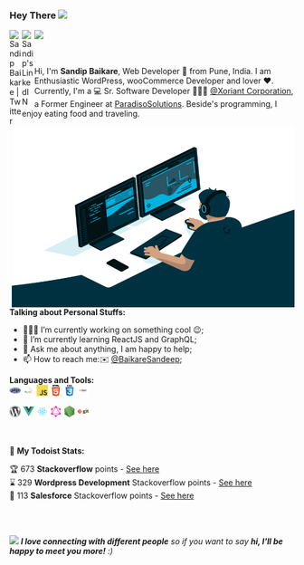 ### Hey There <img src="https://media.giphy.com/media/hvRJCLFzcasrR4ia7z/giphy.gif" width="25px">

<a href="https://twitter.com/BaikareSandeep">
  <img align="left" alt="Sandip Baikare | Twitter" width="22px" src="https://raw.githubusercontent.com/peterthehan/peterthehan/master/assets/twitter.svg" />
</a>
<a href="https://www.linkedin.com/in/sandip-baikare/">
  <img align="left" alt="Sandip's LinkedIN" width="22px" src="https://raw.githubusercontent.com/peterthehan/peterthehan/master/assets/linkedin.svg" />
</a>


![](https://visitor-badge.glitch.me/badge?page_id=baikaresandip/baikaresandip)

<br />

Hi, I'm **Sandip Baikare**, Web Developer 🚀 from Pune, India. I am Enthusiastic WordPress, wooCommerce Developer and lover :heart:. Currently, I'm a 💻 Sr. Software Developer 🙍🏽‍♂️ [@Xoriant Corporation](https://twitter.com/Xoriant),  a Former Engineer at [ParadisoSolutions](https://github.com/ParadisoSolutions). Beside's programming, I enjoy eating food and traveling.

  <img align="right" alt="Sandip Baikare code image" src="https://raw.githubusercontent.com/baikaresandip/baikaresandip/main/code.gif" width="500" height="320" />
  
**Talking about Personal Stuffs:**

- 👨🏽‍💻 I’m currently working on something cool :wink:;
- 🌱 I’m currently learning ReactJS and GraphQL; 
- 💬 Ask me about anything, I am happy to help;
- 📫 How to reach me:✉️ [@BaikareSandeep](https://twitter.com/BaikareSandeep);

**Languages and Tools:**  
<code><img height="20" src="https://raw.githubusercontent.com/github/explore/80688e429a7d4ef2fca1e82350fe8e3517d3494d/topics/php/php.png"></code>
<code><img height="20" src="https://raw.githubusercontent.com/github/explore/80688e429a7d4ef2fca1e82350fe8e3517d3494d/topics/mysql/mysql.png"></code>
<code><img height="20" src="https://raw.githubusercontent.com/github/explore/80688e429a7d4ef2fca1e82350fe8e3517d3494d/topics/javascript/javascript.png"></code>
<code><img height="20" src="https://raw.githubusercontent.com/github/explore/80688e429a7d4ef2fca1e82350fe8e3517d3494d/topics/html/html.png"></code>
<code><img height="20" src="https://raw.githubusercontent.com/github/explore/80688e429a7d4ef2fca1e82350fe8e3517d3494d/topics/css/css.png"></code>
<code><img height="20" src="https://raw.githubusercontent.com/github/explore/80688e429a7d4ef2fca1e82350fe8e3517d3494d/topics/jquery/jquery.png"></code>

<code><img height="20" src="https://raw.githubusercontent.com/github/explore/80688e429a7d4ef2fca1e82350fe8e3517d3494d/topics/wordpress/wordpress.png"></code>
<code><img height="20" src="https://raw.githubusercontent.com/github/explore/80688e429a7d4ef2fca1e82350fe8e3517d3494d/topics/vue/vue.png"></code>
<code><img height="20" src="https://raw.githubusercontent.com/github/explore/80688e429a7d4ef2fca1e82350fe8e3517d3494d/topics/react/react.png"></code>
<code><img height="20" src="https://raw.githubusercontent.com/github/explore/5c058a388828bb5fde0bcafd4bc867b5bb3f26f3/topics/graphql/graphql.png"></code>
<code><img height="20" src="https://raw.githubusercontent.com/github/explore/80688e429a7d4ef2fca1e82350fe8e3517d3494d/topics/nodejs/nodejs.png"></code>
<code><img height="20" src="https://raw.githubusercontent.com/github/explore/80688e429a7d4ef2fca1e82350fe8e3517d3494d/topics/git/git.png"></code>

<br><br>
🚧 **My Todoist Stats:**
<!-- TODO-IST:START -->
🏆  673 **Stackoverflow** points - [See here](https://stackoverflow.com/users/3431899/baikare-sandip) <br>
⌛  329 **Wordpress Development** Stackoverflow points - [See here](https://wordpress.stackexchange.com/users/99404/baikare-sandeep)<br>
🚀  113 **Salesforce** Stackoverflow points - [See here](https://salesforce.stackexchange.com/users/61660/baikare-sandeep)<br>
<!-- TODO-IST:END -->


<br><br>

<img src="https://media.giphy.com/media/LnQjpWaON8nhr21vNW/giphy.gif" width="60"> <em><b>I love connecting with different people</b> so if you want to say <b>hi, I'll be happy to meet you more!</b> :)</em>
